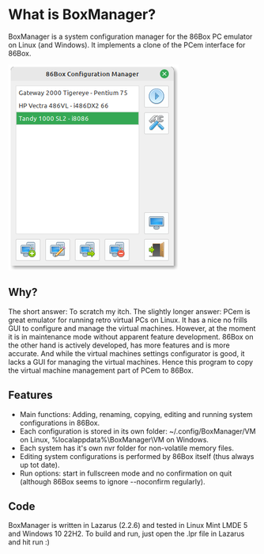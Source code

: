 What is BoxManager?
===================
BoxManager is a system configuration manager for the 86Box PC emulator on Linux (and Windows). It implements a clone of the PCem interface for 86Box.

![alt text](https://github.com/sharkbyte16/BoxManager/blob/main/images/Screenshot%20BoxManager.png?raw=true)

Why?
----
The short answer: To scratch my itch. 
The slightly longer answer: PCem is great emulator for running retro virtual PCs on Linux. It has a nice no frills GUI to configure and manage the virtual machines. However, at the moment it is in maintenance mode without apparent feature development. 86Box on the other hand is actively developed, has more features and is more accurate. And while the virtual machines settings configurator is good, it lacks a GUI for managing the virtual machines. Hence this program to copy the virtual machine management part of PCem to 86Box.

Features
--------
- Main functions: Adding, renaming, copying, editing and running system configurations in 86Box.
- Each  configuration is stored in its own folder: ~/.config/BoxManager/VM on Linux, %localappdata%\BoxManager\VM on Windows.
- Each system has it's own nvr folder for non-volatile memory files.
- Editing system configurations is performed by 86Box itself (thus always up tot date).
- Run options: start in fullscreen mode and no confirmation on quit (although 86Box seems to ignore --noconfirm regularly).


Code
----
BoxManager is written in Lazarus (2.2.6) and tested in Linux Mint LMDE 5 and Windows 10 22H2.
To build and run, just open the .lpr file in Lazarus and hit run :)

  


